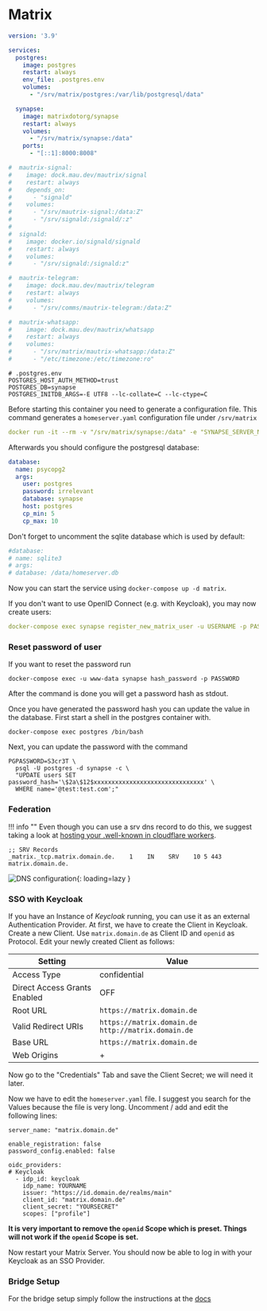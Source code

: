 # Matrix

```yaml
version: '3.9'

services:
  postgres:
    image: postgres
    restart: always
    env_file: .postgres.env
    volumes:
      - "/srv/matrix/postgres:/var/lib/postgresql/data"

  synapse:
    image: matrixdotorg/synapse
    restart: always
    volumes:
      - "/srv/matrix/synapse:/data"
    ports:
      - "[::1]:8000:8008"

#  mautrix-signal:
#    image: dock.mau.dev/mautrix/signal
#    restart: always
#    depends_on:
#      - "signald"
#    volumes:
#      - "/srv/mautrix-signal:/data:Z"
#      - "/srv/signald:/signald/:z"
#
#  signald:
#    image: docker.io/signald/signald
#    restart: always
#    volumes: 
#      - "/srv/signald:/signald:z"

#  mautrix-telegram:
#    image: dock.mau.dev/mautrix/telegram
#    restart: always
#    volumes:
#      - "/srv/comms/mautrix-telegram:/data:Z"

#  mautrix-whatsapp:
#    image: dock.mau.dev/mautrix/whatsapp
#    restart: always
#    volumes:
#      - "/srv/matrix/mautrix-whatsapp:/data:Z"
#      - "/etc/timezone:/etc/timezone:ro"
```

```shell
# .postgres.env
POSTGRES_HOST_AUTH_METHOD=trust
POSTGRES_DB=synapse
POSTGRES_INITDB_ARGS=-E UTF8 --lc-collate=C --lc-ctype=C
```

Before starting this container you need to generate a configuration file. 
This command generates a `homeserver.yaml` configuration file under `/srv/matrix`
```yaml
docker run -it --rm -v "/srv/matrix/synapse:/data" -e "SYNAPSE_SERVER_NAME=matrix.domain.de" -e "SYNAPSE_REPORT_STATS=no" matrixdotorg/synapse generate
```

Afterwards you should configure the postgresql database:
```yaml
database:
  name: psycopg2
  args:
    user: postgres
    password: irrelevant
    database: synapse
    host: postgres
    cp_min: 5
    cp_max: 10
```

Don't forget to uncomment the sqlite database which is used by default:
``` yaml
#database:
# name: sqlite3
# args:
# database: /data/homeserver.db
```

Now you can start the service using `docker-compose up -d matrix`.

If you don't want to use OpenID Connect (e.g. with Keycloak), you may now create users:
```yaml
docker-compose exec synapse register_new_matrix_user -u USERNAME -p PASSWORD -a -c /data/homeserver.yaml https://matrix.domain.de
```

### Reset password of user 

If you want to reset the password run 
```shell
docker-compose exec -u www-data synapse hash_password -p PASSWORD
```

After the command is done you will get a password hash as stdout. 

Once you have generated the password hash you can update the value in the database. First start a shell in the postgres container with. 
```shell
docker-compose exec postgres /bin/bash
```
Next, you can update the password with the command 
```shell
PGPASSWORD=S3cr3T \
  psql -U postgres -d synapse -c \
  "UPDATE users SET password_hash='\$2a\$12$xxxxxxxxxxxxxxxxxxxxxxxxxxxxxxx' \
  WHERE name='@test:test.com';"
```

### Federation 

!!! info ""
	Even though you can use a srv dns record to do this, we suggest taking a look 
	at [hosting your .well-known in cloudflare workers](cloudflare/well-known.md). 

```
;; SRV Records
_matrix._tcp.matrix.domain.de.    1    IN    SRV    10 5 443 matrix.domain.de.
```

![DNS configuration](../img/services/matrix-dns.jpg){: loading=lazy }

### SSO with Keycloak

If you have an Instance of *Keycloak* running, you can use it as an external Authentication Provider.
At first, we have to create the Client in Keycloak. Create a new Client. Use `matrix.domain.de` as Client ID
and `openid` as Protocol. Edit your newly created Client as follows:

| Setting                      | Value                                                  |
|------------------------------|--------------------------------------------------------|
| Access Type                  | confidential                                           |
| Direct Access Grants Enabled | OFF                                                    |
| Root URL                     | `https://matrix.domain.de`                             |
| Valid Redirect URIs          | `https://matrix.domain.de`   `http://matrix.domain.de` |
| Base URL                     | `https://matrix.domain.de`                             |
| Web Origins                  | +                                                      |

Now go to the "Credentials" Tab and save the Client Secret; we will need it later.


Now we have to edit the `homeserver.yaml` file. I suggest you search for the Values because the file is very long.
Uncomment / add and edit the following lines:

```
server_name: "matrix.domain.de"

enable_registration: false
password_config.enabled: false

oidc_providers:
# Keycloak
  - idp_id: keycloak
    idp_name: YOURNAME
    issuer: "https://id.domain.de/realms/main"
    client_id: "matrix.domain.de"
    client_secret: "YOURSECRET"
    scopes: ["profile"]
```

**It is very important to remove the `openid` Scope which is preset. Things will not work if the
`openid` Scope is set.**

Now restart your Matrix Server. You should now be able to log in with your Keycloak as an SSO Provider.

### Bridge Setup
For the bridge setup simply follow the instructions at the [docs](https://docs.mau.fi/bridges/python/signal/setup-docker.html)